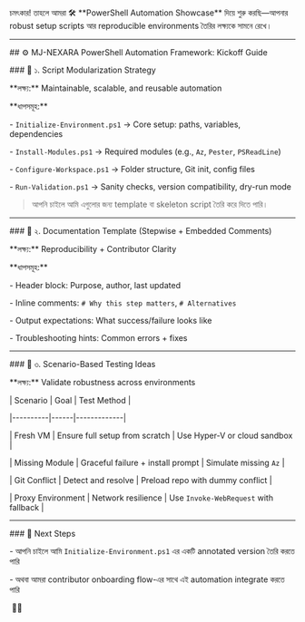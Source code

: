 চমৎকার! তাহলে আমরা 🛠️ \*\*PowerShell Automation Showcase\*\* দিয়ে শুরু করছি—আপনার robust setup scripts আর reproducible environments তৈরির লক্ষ্যকে সামনে রেখে।



---



\## ⚙️ MJ-NEXARA PowerShell Automation Framework: Kickoff Guide



\### 🔹 ১. Script Modularization Strategy

\*\*লক্ষ্য:\*\* Maintainable, scalable, and reusable automation



\*\*ধাপসমূহ:\*\*

\- `Initialize-Environment.ps1` → Core setup: paths, variables, dependencies

\- `Install-Modules.ps1` → Required modules (e.g., `Az`, `Pester`, `PSReadLine`)

\- `Configure-Workspace.ps1` → Folder structure, Git init, config files

\- `Run-Validation.ps1` → Sanity checks, version compatibility, dry-run mode



> আপনি চাইলে আমি এগুলোর জন্য template বা skeleton script তৈরি করে দিতে পারি।



---



\### 📘 ২. Documentation Template (Stepwise + Embedded Comments)

\*\*লক্ষ্য:\*\* Reproducibility + Contributor Clarity



\*\*ধাপসমূহ:\*\*

\- Header block: Purpose, author, last updated

\- Inline comments: `# Why this step matters`, `# Alternatives`

\- Output expectations: What success/failure looks like

\- Troubleshooting hints: Common errors + fixes



---



\### 🧪 ৩. Scenario-Based Testing Ideas

\*\*লক্ষ্য:\*\* Validate robustness across environments



| Scenario | Goal | Test Method |

|----------|------|-------------|

| Fresh VM | Ensure full setup from scratch | Use Hyper-V or cloud sandbox |

| Missing Module | Graceful failure + install prompt | Simulate missing `Az` |

| Git Conflict | Detect and resolve | Preload repo with dummy conflict |

| Proxy Environment | Network resilience | Use `Invoke-WebRequest` with fallback |



---



\### 🎯 Next Steps

\- আপনি চাইলে আমি `Initialize-Environment.ps1` এর একটি annotated version তৈরি করতে পারি

\- অথবা আমরা contributor onboarding flow-এর সাথে এই automation integrate করতে পারি



&nbsp;🧠💡

